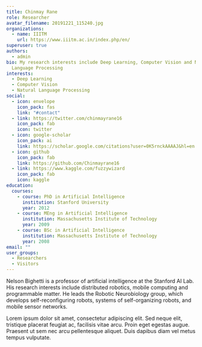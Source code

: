 ```yaml
---
title: Chinmay Rane
role: Researcher
avatar_filename: 20191221_115240.jpg
organizations:
  - name: IIITM
    url: https://www.iiitm.ac.in/index.php/en/
superuser: true
authors:
  - admin
bio: My research interests include Deep Learning, Computer Vision and Natural
  Language Processing
interests:
  - Deep Learning
  - Computer Vision
  - Natural Language Processing
social:
  - icon: envelope
    icon_pack: fas
    link: "#contact"
  - link: https://twitter.com/chinmayrane16
    icon_pack: fab
    icon: twitter
  - icon: google-scholar
    icon_pack: ai
    link: https://scholar.google.com/citations?user=0K5rnckAAAAJ&hl=en
  - icon: github
    icon_pack: fab
    link: https://github.com/Chinmayrane16
  - link: https://www.kaggle.com/fuzzywizard
    icon_pack: fab
    icon: kaggle
education:
  courses:
    - course: PhD in Artificial Intelligence
      institution: Stanford University
      year: 2012
    - course: MEng in Artificial Intelligence
      institution: Massachusetts Institute of Technology
      year: 2009
    - course: BSc in Artificial Intelligence
      institution: Massachusetts Institute of Technology
      year: 2008
email: ""
user_groups:
  - Researchers
  - Visitors
---
```


Nelson Bighetti is a professor of artificial intelligence at the Stanford AI Lab. His research interests include distributed robotics, mobile computing and programmable matter. He leads the Robotic Neurobiology group, which develops self-reconfiguring robots, systems of self-organizing robots, and mobile sensor networks.

Lorem ipsum dolor sit amet, consectetur adipiscing elit. Sed neque elit, tristique placerat feugiat ac, facilisis vitae arcu. Proin eget egestas augue. Praesent ut sem nec arcu pellentesque aliquet. Duis dapibus diam vel metus tempus vulputate.
